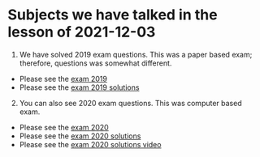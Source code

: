 # Subjects we have talked in the lesson of 2021-12-03

1. We have solved 2019 exam questions. This was a paper based exam; therefore, questions was somewhat different.
- Please see the [exam 2019](../2019/Exam2019December.pdf)
- Please see the [exam 2019 solutions](../2019/exam_solutions-2019December)

2. You can also see 2020 exam questions. This was computer based exam.

- Please see the [exam 2020](../2020/exam-questions-and-answers-2020-12-11/programming-in-python-final-exam-questions-2020-12-11.md)
- Please see the [exam 2020 solutions](../2020/exam-questions-and-answers-2020-12-11)
- Please see the [exam 2020 solutions video](https://youtu.be/6Rjz2MjXniA)

